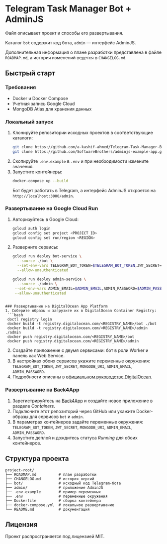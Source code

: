 # Telegram Task Manager Bot + AdminJS

Файл описывает проект и способы его развертывания.

Каталог `bot` содержит код бота, `admin` — интерфейс AdminJS.

Дополнительная информация о плане разработки представлена в файле `ROADMAP.md`, а история изменений ведется в `CHANGELOG.md`.

## Быстрый старт

### Требования
- Docker и Docker Compose
- Учетная запись Google Cloud
- MongoDB Atlas для хранения данных

### Локальный запуск
1. Клонируйте репозитории исходных проектов в соответствующие каталоги:
   ```bash
   git clone https://github.com/a-kashif-ahmed/Telegram-Task-Manager-Bot.git bot
   git clone https://github.com/SoftwareBrothers/adminjs-example-app.git admin
   ```
2. Скопируйте `.env.example` в `.env` и при необходимости измените значения.
3. Запустите контейнеры:
   ```bash
   docker-compose up --build
   ```
   Бот будет работать в Telegram, а интерфейс AdminJS откроется на `http://localhost:3000/admin`.

### Развертывание на Google Cloud Run
1. Авторизуйтесь в Google Cloud:
   ```bash
   gcloud auth login
   gcloud config set project <PROJECT_ID>
   gcloud config set run/region <REGION>
   ```
2. Разверните сервисы:
   ```bash
   gcloud run deploy bot-service \
     --source ./bot \
     --set-env-vars TELEGRAM_BOT_TOKEN=$TELEGRAM_BOT_TOKEN,JWT_SECRET=$JWT_SECRET,MONGODB_URI=$MONGODB_URI \
     --allow-unauthenticated

   gcloud run deploy admin-service \
     --source ./admin \
    --set-env-vars ADMIN_EMAIL=$ADMIN_EMAIL,ADMIN_PASSWORD=$ADMIN_PASSWORD,MONGODB_URI=$MONGODB_URI \
    --allow-unauthenticated
  ```

### Развертывание на DigitalOcean App Platform
1. Соберите образы и загрузите их в DigitalOcean Container Registry:
   ```bash
   doctl registry login
   docker build -t registry.digitalocean.com/<REGISTRY_NAME>/bot ./bot
   docker build -t registry.digitalocean.com/<REGISTRY_NAME>/admin ./admin
   docker push registry.digitalocean.com/<REGISTRY_NAME>/bot
   docker push registry.digitalocean.com/<REGISTRY_NAME>/admin
   ```
2. Создайте приложение с двумя сервисами: бот в роли Worker и панель как Web Service.
3. В настройках обоих сервисов укажите переменные окружения:
   `TELEGRAM_BOT_TOKEN`, `JWT_SECRET`, `MONGODB_URI`, `ADMIN_EMAIL`, `ADMIN_PASSWORD`.
4. Подробности описаны в [официальном руководстве DigitalOcean](https://docs.digitalocean.com/products/app-platform/).


### Развертывание на Back4App
1. Зарегистрируйтесь на [Back4App](https://www.back4app.com/) и создайте новое приложение в разделе *Containers*.
2. Подключите этот репозиторий через GitHub или укажите Docker-образы для сервисов `bot` и `admin`.
3. В параметрах контейнеров задайте переменные окружения: `TELEGRAM_BOT_TOKEN`, `JWT_SECRET`, `MONGODB_URI`, `ADMIN_EMAIL`, `ADMIN_PASSWORD`.
4. Запустите деплой и дождитесь статуса *Running* для обоих контейнеров.

## Структура проекта
```
project-root/
├── ROADMAP.md          # план разработки
├── CHANGELOG.md        # история версий
├── bot/                # исходный код Telegram-бота
├── admin/              # приложение AdminJS
├── .env.example        # пример переменных
├── .env                # переменные окружения
├── Dockerfile          # сборка контейнера
├── docker-compose.yml  # локальное развертывание
└── README.md           # документация
```

## Лицензия
Проект распространяется под лицензией MIT.

